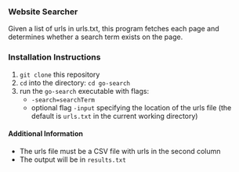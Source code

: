 ### Website Searcher

Given a list of urls in urls.txt, this program fetches each page and determines whether a search term exists on the page.

### Installation Instructions

1. `git clone` this repository
2. `cd` into the directory: `cd go-search`
3. run the `go-search` executable with flags:
	- `-search=searchTerm` 
	- optional flag `-input` specifying the location of the urls file (the default is `urls.txt` in the current working directory)

#### Additional Information

- The urls file must be a CSV file with urls in the second column
- The output will be in `results.txt`

